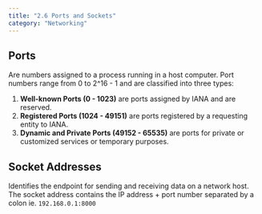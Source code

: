 ```yaml
---
title: "2.6 Ports and Sockets"
category: "Networking"
---
```


## Ports
Are numbers assigned to a process running in a host computer.
Port numbers range from 0 to 2^16 - 1 and are classified into 
three types:

1. **Well-known Ports (0 - 1023)** are ports assigned by IANA and are reserved.
2. **Registered Ports (1024 - 49151)** are ports registered by a requesting entity to IANA.
3. **Dynamic and Private Ports (49152 - 65535)** are ports for private or customized services or
   temporary purposes.

## Socket Addresses
Identifies the endpoint for sending and receiving data on a network host.
The socket address contains the IP address + port number separated by a 
colon ie. `192.168.0.1:8000`